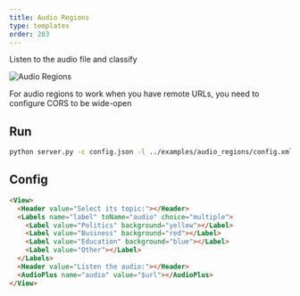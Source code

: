 ```yaml
---
title: Audio Regions
type: templates
order: 203
---
```


Listen to the audio file and classify

![Audio Regions](https://github.com/heartexlabs/label-studio/blob/master/images/screenshots/audio-regions.png?raw=true "Audio Regions")

<p class="tip">For audio regions to work when you have remote URLs, you need to configure CORS to be wide-open</p>

## Run

```bash
python server.py -c config.json -l ../examples/audio_regions/config.xml -i ../examples/audio_regions/tasks.json -o output
```

## Config 

```html
<View>
  <Header value="Select its topic:"></Header>
  <Labels name="label" toName="audio" choice="multiple">
    <Label value="Politics" background="yellow"></Label>
    <Label value="Business" background="red"></Label>
    <Label value="Education" background="blue"></Label>
    <Label value="Other"></Label>
  </Labels>
  <Header value="Listen the audio:"></Header>
  <AudioPlus name="audio" value="$url"></AudioPlus>
</View>
```
